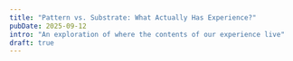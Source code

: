 ```yaml
---
title: "Pattern vs. Substrate: What Actually Has Experience?"
pubDate: 2025-09-12
intro: "An exploration of where the contents of our experience live"
draft: true
---
```


